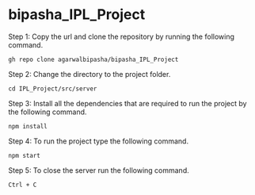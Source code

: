 # bipasha_IPL_Project

Step 1: Copy the url and clone the repository by running the following command.
```
gh repo clone agarwalbipasha/bipasha_IPL_Project
```
Step 2: Change the directory to the project folder.
```
cd IPL_Project/src/server
```
Step 3: Install all the dependencies that are required to run the project by the following command.
```
npm install
```
Step 4: To run the project type the following command.
```
npm start
```
Step 5: To close the server run the following command.
```
Ctrl + C
```

